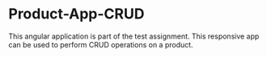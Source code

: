 # Product-App-CRUD


This angular application is part of the test assignment. This responsive app can be used to perform CRUD operations on a product.
